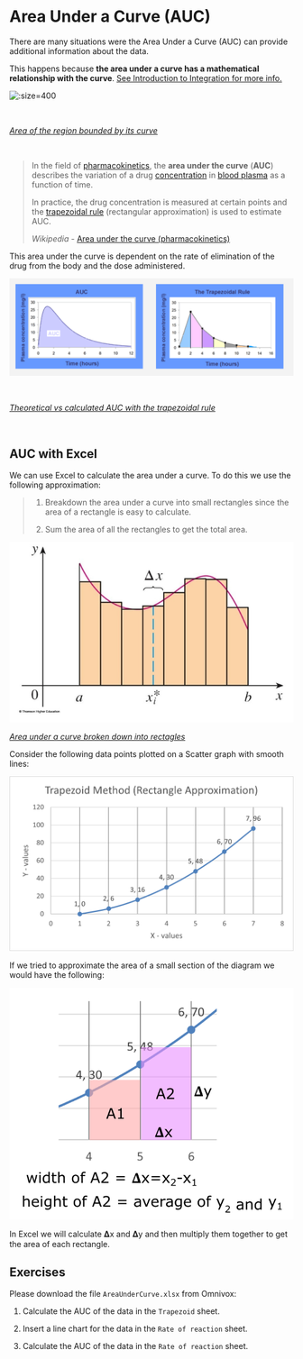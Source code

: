 # Area Under a Curve (AUC)

There are many situations were the Area Under a Curve (AUC) can provide additional information about the data.

This happens because **the area under a curve has a mathematical relationship with the curve**. [See Introduction to Integration for more info.](https://www.mathsisfun.com/calculus/integration-introduction.html)

![](https://upload.wikimedia.org/wikipedia/commons/thumb/9/9f/Integral_example.svg/1024px-Integral_example.svg.png ":size=400")

​

[_Area of the region bounded by its curve_](https://en.wikipedia.org/wiki/Integral)

​

> In the field of [pharmacokinetics](https://en.wikipedia.org/wiki/Pharmacokinetics), the **area under the curve** (**AUC**) describes the variation of a drug [concentration](https://en.wikipedia.org/wiki/Concentration) in [blood plasma](https://en.wikipedia.org/wiki/Blood_plasma) as a function of time.
> 
> In practice, the drug concentration is measured at certain points and the [trapezoidal rule](https://en.wikipedia.org/wiki/Trapezoidal_rule) (rectangular approximation) is used to estimate AUC.
> 
> _Wikipedia_ - [Area under the curve (pharmacokinetics)](https://en.wikipedia.org/wiki/Area_under_the_curve_%28pharmacokinetics%29)

This area under the curve is dependent on the rate of elimination of the drug from the body and the dose administered.

![trapezoidal rule vs AUC ](assets/image-20201006143054375.png)

​

[_Theoretical vs calculated AUC with the trapezoidal rule_](https://en.wikipedia.org/wiki/Integral)

​

## AUC with Excel

We can use Excel to calculate the area under a curve. To do this we use the following approximation:

> 1.  Breakdown the area under a curve into small rectangles since the area of a rectangle is easy to calculate.
>     
> 2.  Sum the area of all the rectangles to get the total area.
>     

![image-20201001143033002](assets/image-20201001143033002.png)

[_Area under a curve broken down into rectagles_](https://www.math.upenn.edu/~rimmer/math103/notes/complete/5pt1and3.pdf)


Consider the following data points plotted on a Scatter graph with smooth lines:

![area_under_curve](assets/area_under_curve.png)

If we tried to approximate the area of a small section of the diagram we would have the following:

![image-20201006145608311](assets/image-20201006145608311.png)

In Excel we will calculate 𝚫x and 𝚫y and then multiply them together to get the area of each rectangle.

## Exercises

Please download the file `AreaUnderCurve.xlsx` from Omnivox:
    
1. Calculate the AUC of the data in the `Trapezoid` sheet.
    
2. Insert a line chart for the data in the `Rate of reaction` sheet.
    
3. Calculate the AUC of the data in the `Rate of reaction` sheet.